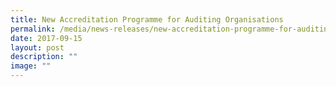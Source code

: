 ```yaml
---
title: New Accreditation Programme for Auditing Organisations
permalink: /media/news-releases/new-accreditation-programme-for-auditing-organisations/
date: 2017-09-15
layout: post
description: ""
image: ""
---
```

